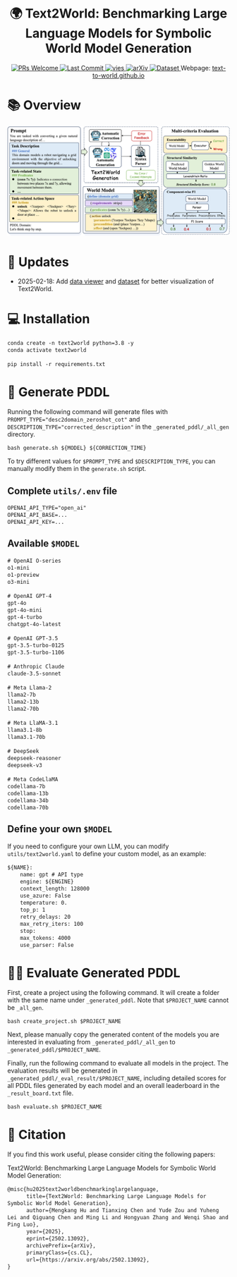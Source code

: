 <h1 align="center">
	🌍 Text2World: Benchmarking Large Language Models for Symbolic World Model Generation<br>
</h1>
<p align="center">
  <!-- <a href="LICENSE">
    <img alt="License" src="https://img.shields.io/github/license/Aaron617/text2world?color=blue">
  </a> -->
  <a href="https://github.com/Aaron617/text2world/pulls">
    <img alt="PRs Welcome" src="https://img.shields.io/badge/PRs-welcome-brightgreen.svg">
  </a>
  <a href="https://github.com/Aaron617/text2world/commits">
    <img alt="Last Commit" src="https://img.shields.io/github/last-commit/Aaron617/text2world">
  </a>
  <!-- <a href="https://github.com/Aaron617/text2world">
    <img alt="GitHub Repo stars" src="https://img.shields.io/github/stars/Aaron617/text2world?style=social">
  </a> -->
  <a href="https://hits.seeyoufarm.com">
    <img alt="vies" src="https://hits.seeyoufarm.com/api/count/incr/badge.svg?url=https%3A%2F%2Fgithub.com%2FAaron617%2Ftext2world&count_bg=%2379C83D&title_bg=%23555555&icon=&icon_color=%23E7E7E7&title=hits&edge_flat=false">
  </a>
  <a href="https://arxiv.org/abs/2502.13092">
    <img alt="arXiv" src="https://img.shields.io/badge/arXiv-2502.13092-b31b1b.svg">
  </a>
  <a href="https://huggingface.co/datasets/xdzouyd/text2world">
    <img alt="Dataset" src="https://img.shields.io/badge/🤗-Dataset-ffce44">
  </a>
  <!-- <a href="https://huggingface.co/spaces/xdzouyd/text2world">
    <img alt="Demo" src="https://img.shields.io/badge/🤗-Data_Viewer-ffce44">
  </a>
   -->
   Webpage: <a href="https://text-to-world.github.io/">text-to-world.github.io</a>
</p>


# 📚 Overview
![](./assets/main.png)

# 📝 Updates

- 2025-02-18: Add [data viewer](https://huggingface.co/spaces/xdzouyd/text2world) and [dataset](https://huggingface.co/datasets/xdzouyd/text2world) for better visualization of Text2World.

# 💻 Installation
```
conda create -n text2world python=3.8 -y
conda activate text2world

pip install -r requirements.txt
```

# 🏃 Generate PDDL
Running the following command will generate files with `PROMPT_TYPE="desc2domain_zeroshot_cot"` and `DESCRIPTION_TYPE="corrected_description"` in the `_generated_pddl/_all_gen` directory.  
```
bash generate.sh ${MODEL} ${CORRECTION_TIME}
```
To try different values for `$PROMPT_TYPE` and `$DESCRIPTION_TYPE`, you can manually modify them in the `generate.sh` script.

## Complete `utils/.env` file
```
OPENAI_API_TYPE="open_ai"
OPENAI_API_BASE=...
OPENAI_API_KEY=...
```

## Available `$MODEL`
```
# OpenAI O-series
o1-mini
o1-preview
o3-mini

# OpenAI GPT-4
gpt-4o
gpt-4o-mini
gpt-4-turbo
chatgpt-4o-latest

# OpenAI GPT-3.5
gpt-3.5-turbo-0125
gpt-3.5-turbo-1106

# Anthropic Claude
claude-3.5-sonnet

# Meta Llama-2
llama2-7b
llama2-13b
llama2-70b

# Meta LlaMA-3.1
llama3.1-8b
llama3.1-70b

# DeepSeek
deepseek-reasoner
deepseek-v3

# Meta CodeLlaMA
codellama-7b
codellama-13b
codellama-34b
codellama-70b
```

## Define your own `$MODEL`
If you need to configure your own LLM, you can modify `utils/text2world.yaml` to define your custom model, as an example:
```
${NAME}:
    name: gpt # API type
    engine: ${ENGINE}
    context_length: 128000
    use_azure: False
    temperature: 0.
    top_p: 1
    retry_delays: 20
    max_retry_iters: 100
    stop: 
    max_tokens: 4000
    use_parser: False
```

# 🧑‍🏫 Evaluate Generated PDDL
First, create a project using the following command. It will create a folder with the same name under `_generated_pddl`. Note that `$PROJECT_NAME` cannot be `_all_gen`.
```
bash create_project.sh $PROJECT_NAME
```
Next, please manually copy the generated content of the models you are interested in evaluating from `_generated_pddl/_all_gen` to `_generated_pddl/$PROJECT_NAME`.

Finally, run the following command to evaluate all models in the project. The evaluation results will be generated in `_generated_pddl/_eval_result/$PROJECT_NAME`, including detailed scores for all PDDL files generated by each model and an overall leaderboard in the `_result_board.txt` file.
```
bash evaluate.sh $PROJECT_NAME
```

# 📝 Citation

If you find this work useful, please consider citing the following papers:

Text2World: Benchmarking Large Language Models for Symbolic World Model Generation:
```
@misc{hu2025text2worldbenchmarkinglargelanguage,
      title={Text2World: Benchmarking Large Language Models for Symbolic World Model Generation}, 
      author={Mengkang Hu and Tianxing Chen and Yude Zou and Yuheng Lei and Qiguang Chen and Ming Li and Hongyuan Zhang and Wenqi Shao and Ping Luo},
      year={2025},
      eprint={2502.13092},
      archivePrefix={arXiv},
      primaryClass={cs.CL},
      url={https://arxiv.org/abs/2502.13092}, 
}
```
